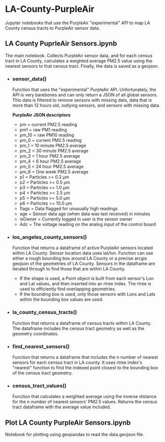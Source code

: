 # LA-County-PurpleAir

Jupyter notebooks that use the PurpleAir "experimental" API to map LA County census tracts to PurpleAir sensor data.

## **LA County PuprleAir Sensors.ipynb**
The main notebook. Collects PurpleAir sensor data, and for each census tract in LA County, calculates a weighted average PM2.5 value using the nearest sensors to that census tract. Finally, the data is saved as a geojson.

- ### sensor_data()
    Function that uses the "experimental" PurpleAir API. Unfortunately, the API is very barebones and can only return a JSON of all global sensors. This data is filtered to remove sensors with missing data, data that is more than 12 hours old, outlying sensors, and sensors with missing data. 

    **PurpleAir JSON descriptors**

    - pm = current PM2.5 reading
    - pm1 = raw PM1 reading
    - pm_10 = raw PM10 reading
    - pm_0 = current PM2.5 reading
    - pm_1 = 10 minute PM2.5 average
    - pm_2 = 30 minute PM2.5 average
    - pm_3 = 1 hour PM2.5 average
    - pm_4 = 6 hour PM2.5 average
    - pm_5 = 24 hour PM2.5 average
    - pm_6 = One week PM2.5 average
    - p1 = Particles >= 0.3 µm
    - p2 = Particles >= 0.5 µm
    - p3 = Particles >= 1.0 µm
    - p4 = Particles >= 2.5 µm
    - p5 = Particles >= 5.0 µm
    - p6 = Particles >= 10.0 µm
    - flags = Data flagged for unusually high readings
    - age = Sensor data age (when data was last received) in minutes
    - isOwner = Currently logged in user is the sensor owner
    - Adc = The voltage reading on the analog input of the control board
- ### los_angeles_county_sensors()
    Function that returns a dataframe of active PurpleAir sensors located within LA County. Sensor location data uses lat/lon. Function can use either a rough bounding box around LA County or a precise arcgis geojson of the geometries of LA County. Sensors in the dataframe are iterated through to find those that are within LA County. 
    - If the shape is used, a Point object is built from each sensor's Lon and Lat values, and then inserted into an rtree index. The rtree is used to efficiently find overlapping geometries.
    - If the bounding box is used, only those sensors with Lons and Lats within the bounding box values are used.
- ### la_county_census_tracts()
    Function that returns a dataframe of census tracts within LA County. The dataframe includes the census tract geometry as well as the geometry coordinates.
- ### find_nearest_sensors()
    Function that returns a dataframe that includes the n number of nearest sensors for each census tract in LA county. It uses rtree index's "nearest" function to find the indexed point closest to the bounding box of the census tract geometry. 
- ### census_tract_values()
    Function that calculates a weighted average using the inverse distance for the n number of nearest sensors' PM2.5 values. Returns the census tract dataframe with the average value included.
    
## **Plot LA County PurpleAir Sensors.ipynb**
Notebook for plotting using geopandas to read the data.geojson file.
